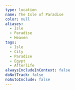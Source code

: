 ```yaml
---
type: location
name: The Isle of Paradise
color: null
aliases:
  - Isle
  - Paradise
  - Heaven
tags:
  - Isle
  - City
  - Paradise
  - Egypt
  - Afterlife
alwaysIncludeInContext: false
doNotTrack: false
noAutoInclude: false
---
```

